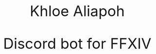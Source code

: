 <p align="center"><font size="50">Khloe Aliapoh</size></p>
<p align="center">Discord bot for FFXIV</p>
